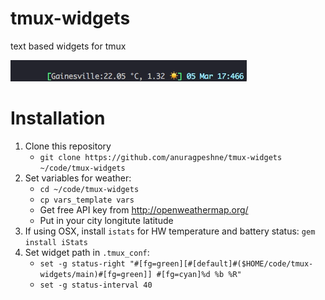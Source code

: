 # tmux-widgets
text based widgets for tmux

![demo](https://github.com/anuragpeshne/tmux-widgets/blob/master/img/tmux-widget.gif)

# Installation
1. Clone this repository
   - ```git clone https://github.com/anuragpeshne/tmux-widgets ~/code/tmux-widgets```
2. Set variables for weather:
   - ```cd ~/code/tmux-widgets```
   - ```cp vars_template vars```
   - Get free API key from http://openweathermap.org/
   - Put in your city longitute latitude
3. If using OSX, install ```istats``` for HW temperature and battery status:
   ```gem install iStats```
4. Set widget path in `.tmux_conf`:
   - ```set -g status-right "#[fg=green][#[default]#($HOME/code/tmux-widgets/main)#[fg=green]] #[fg=cyan]%d %b %R"```
   - ```set -g status-interval 40```

